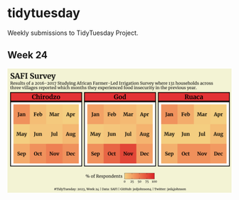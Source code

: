 # tidytuesday
Weekly submissions to TidyTuesday Project.

## Week 24

<img src="/2023/230613/plots/SAFI.png">
